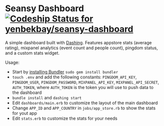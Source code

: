 # Seansy Dashboard [ ![Codeship Status for yenbekbay/seansy-dashboard](https://codeship.com/projects/1b67c340-5532-0133-6699-26e6b5453efb/status?branch=master)](https://codeship.com/projects/108913)

A simple dashboard built with [Dashing](http://shopify.github.io/dashing/). Features appstore stats (average rating), mixpanel analytics (event count and people count), pingdom status, and a custom stats widget.

Usage:
- Start by [installing Bundler](http://bundler.io) `sudo gem install bundler`
- `touch .env` and add the following constants: `PINGDOM_API_KEY`, `PINGDOM_USER`, `PINGDOM_PASSWORD`, `MIXPANEL_API_KEY`, `MIXPANEL_API_SECRET`, `AUTH_TOKEN`, where `AUTH_TOKEN` is the token you will use to push data to the dashboard
- `bundle install` and `dashing start`
- Edit `dashboards/main.erb` to customize the layout of the main dashboard
- Change `APP_ID` and `APP_COUNTRY` in `jobs/app_store.rb` to show the stats for yout app
- Edit `stats.erb` to customize the stats for your needs
